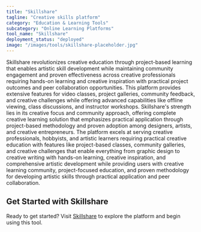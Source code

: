 ```yaml
---
title: "Skillshare"
tagline: "Creative skills platform"
category: "Education & Learning Tools"
subcategory: "Online Learning Platforms"
tool_name: "Skillshare"
deployment_status: "deployed"
image: "/images/tools/skillshare-placeholder.jpg"
---
```

Skillshare revolutionizes creative education through project-based learning that enables artistic skill development while maintaining community engagement and proven effectiveness across creative professionals requiring hands-on learning and creative inspiration with practical project outcomes and peer collaboration opportunities. This platform provides extensive features for video classes, project galleries, community feedback, and creative challenges while offering advanced capabilities like offline viewing, class discussions, and instructor workshops. Skillshare's strength lies in its creative focus and community approach, offering complete creative learning solution that emphasizes practical application through project-based methodology and proven adoption among designers, artists, and creative entrepreneurs. The platform excels at serving creative professionals, hobbyists, and artistic learners requiring practical creative education with features like project-based classes, community galleries, and creative challenges that enable everything from graphic design to creative writing with hands-on learning, creative inspiration, and comprehensive artistic development while providing users with creative learning community, project-focused education, and proven methodology for developing artistic skills through practical application and peer collaboration.
## Get Started with Skillshare

Ready to get started? Visit [Skillshare](https://skillshare.com) to explore the platform and begin using this tool.
